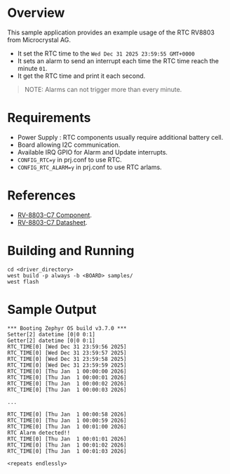 # Overview

This sample application provides an example usage of the RTC RV8803 from Microcrystal AG.

* It set the RTC time to the `Wed Dec 31 2025 23:59:55 GMT+0000`
* It sets an alarm to send an interrupt each time the RTC time reach the minute `01`.
* It get the RTC time and print it each second.

> NOTE: Alarms can not trigger more than every minute.

# Requirements

- Power Supply : RTC components usually require additional battery cell.
- Board allowing I2C communication.
- Available IRQ GPIO for Alarm and Update interrupts.
- `CONFIG_RTC=y` in prj.conf to use RTC.
- `CONFIG_RTC_ALARM=y` in prj.conf to use RTC arlams.

# References

* [RV-8803-C7 Component](https://www.microcrystal.com/fileadmin/Media/Products/RTC/Datasheet/RV-8803-C7.pdf).
* [RV-8803-C7 Datasheet](https://www.microcrystal.com/fileadmin/Media/Products/RTC/App.Manual/RV-8803-C7_App-Manual.pdf).

# Building and Running

```shell
cd <driver_directory>
west build -p always -b <BOARD> samples/
west flash
```

# Sample Output

```shell
*** Booting Zephyr OS build v3.7.0 ***
Setter[2] datetime [0|0 0:1]
Getter[2] datetime [0|0 0:1]
RTC_TIME[0] [Wed Dec 31 23:59:56 2025]
RTC_TIME[0] [Wed Dec 31 23:59:57 2025]
RTC_TIME[0] [Wed Dec 31 23:59:58 2025]
RTC_TIME[0] [Wed Dec 31 23:59:59 2025]
RTC_TIME[0] [Thu Jan  1 00:00:00 2026]
RTC_TIME[0] [Thu Jan  1 00:00:01 2026]
RTC_TIME[0] [Thu Jan  1 00:00:02 2026]
RTC_TIME[0] [Thu Jan  1 00:00:03 2026]

...

RTC_TIME[0] [Thu Jan  1 00:00:58 2026]
RTC_TIME[0] [Thu Jan  1 00:00:59 2026]
RTC_TIME[0] [Thu Jan  1 00:01:00 2026]
RTC Alarm detected!!
RTC_TIME[0] [Thu Jan  1 00:01:01 2026]
RTC_TIME[0] [Thu Jan  1 00:01:02 2026]
RTC_TIME[0] [Thu Jan  1 00:01:03 2026]

<repeats endlessly>
```
